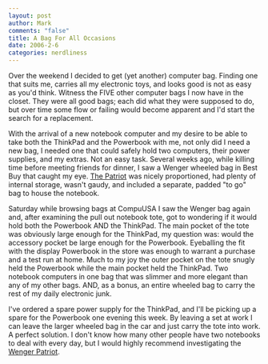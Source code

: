 ```yaml
--- 
layout: post
author: Mark
comments: "false"
title: A Bag For All Occasions
date: 2006-2-6
categories: nerdliness
---
```

Over the weekend I decided to get (yet another) computer bag. Finding one that suits me, carries all my electronic toys, and looks good is not as easy as you'd think. Witness the FIVE other computer bags I now have in the closet. They were all good bags; each did what they were supposed to do, but over time some flow or failing would become apparent and I'd start the search for a replacement.

With the arrival of a new notebook computer and my desire to be able to take both the ThinkPad and the Powerbook with me, not only did I need a new bag, I needed one that could safely hold two computers, their power supplies, and my extras. Not an easy task. Several weeks ago, while killing time before meeting friends for dinner, I saw a Wenger wheeled bag in Best Buy that caught my eye. <a href="http://www.wengerna.com/browse/product.jsp?prod_id=8239&amp;cat_id=14&amp;cat_name=Wenger%20Gear&amp;sub_cat_id=63" title="The PATRIOT">The Patriot</a> was nicely proportioned, had plenty of internal storage, wasn't gaudy, and included a separate, padded "to go" bag to house the notebook.

Saturday while browsing bags at CompuUSA I saw the Wenger bag again and, after examining the pull out notebook tote, got to wondering if it would hold both the Powerbook AND the ThinkPad. The main pocket of the tote was obviously large enough for the ThinkPad, my question was: would the accessory pocket be large enough for the Powerbook. Eyeballing the fit with the display Powerbook in the store was enough to warrant a purchase and a test run at home. Much to my  joy the outer pocket on the tote snugly held the Powerbook while the main pocket held the ThinkPad.  Two notebook computers in one bag that was slimmer and more elegant than any of my other bags. AND, as a bonus, an entire wheeled bag to carry the rest of my daily electronic junk.

I've ordered a spare power supply for the ThinkPad, and I'll be picking up a spare for the Powerbook one evening this week. By leaving a set at work I can leave the larger wheeled bag in the car and just carry the tote into work. A perfect solution. I don't know how many other people have two notebooks to deal with every day, but I would highly recommend investigating the <a href="http://www.wengerna.com/browse/product.jsp?prod_id=8239&amp;cat_id=14&amp;cat_name=Wenger%20Gear&amp;sub_cat_id=63" title="The PATRIOT">Wenger Patriot</a>.
